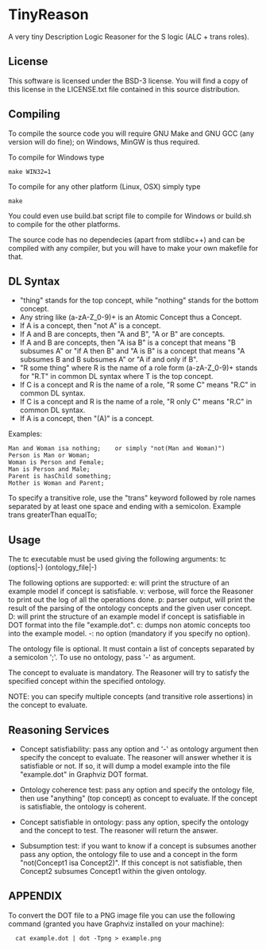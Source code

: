 TinyReason
===============================================================================
  A very tiny Description Logic Reasoner for the S logic (ALC + trans roles).

License
-------
  This software is licensed under the BSD-3 license. You will find a copy of this
  license in the LICENSE.txt file contained in this source distribution.

Compiling
---------
  To compile the source code you will require GNU Make and GNU GCC (any version
  will do fine); on Windows, MinGW is thus required.

  To compile for Windows type

    make WIN32=1

  To compile for any other platform (Linux, OSX) simply type

    make

  You could even use build.bat script file to compile for Windows or build.sh to
  compile for the other platforms.

  The source code has no dependecies (apart from stdlibc++) and can be compiled
  with any compiler, but you will have to make your own makefile for that.

DL Syntax
---------
  * "thing" stands for the top concept, while "nothing" stands for the
   bottom concept.
  * Any string like (a-zA-Z_0-9)+ is an Atomic Concept thus a Concept.
  * If A is a concept, then "not A" is a concept.
  * If A and B are concepts, then "A and B", "A or B" are concepts.
  * If A and B are concepts, then "A isa B" is a concept that means "B
    subsumes A" or "if A then B" and "A is B" is a concept that means "A
    subsumes B and B subsumes A" or "A if and only if B".
  * "R some thing" where R is the name of a role form (a-zA-Z_0-9)+ stands for
    "<there exists>R.T" in common DL syntax where T is the top concept.
  * If C is a concept and R is the name of a role, "R some C" means
    "<there exists>R.C" in common DL syntax.
  * If C is a concept and R is the name of a role, "R only C" means
    "<for all>R.C" in common DL syntax.
  * If A is a concept, then "(A)" is a concept.  


  Examples:

    Man and Woman isa nothing;    or simply "not(Man and Woman)")
    Person is Man or Woman;
    Woman is Person and Female;
    Man is Person and Male;
    Parent is hasChild something;
    Mother is Woman and Parent;
  
  To specify a transitive role, use the "trans" keyword followed by role names
  separated by at least one space and ending with a semicolon.
  Example
    trans greaterThan equalTo;

Usage
-----
  The tc executable must be used giving the following arguments:
    tc (options|-) (ontology_file|-) <concept to evaluate>
  
  The following options are supported:
    e: will print the structure of an example model if concept is satisfiable.
    v: verbose, will force the Reasoner to print out the log of all the
      operations done.
    p: parser output, will print the result of the parsing of the ontology
      concepts and the given user concept.
    D: will print the structure of an example model if concept is satisfiable in DOT format into the file "example.dot".
    c: dumps non atomic concepts too into the example model.
    -: no option (mandatory if you specify no option).
  
  The ontology file is optional. It must contain a list of concepts separated
  by a semicolon ';'. To use no ontology, pass '-' as argument.
  
  The concept to evaluate is mandatory. The Reasoner will try to satisfy the
  specified concept within the specified ontology.    
  
  NOTE: you can specify multiple concepts (and transitive role assertions) in
  the concept to evaluate.
  
Reasoning Services
------------------
  * Concept satisfiability: pass any option and '-' as ontology argument then
  specify the concept to evaluate. The reasoner will answer whether it is
  satisfiable or not. If so, it will dump a model example into the file
  "example.dot" in Graphviz DOT format.
  
  * Ontology coherence test: pass any option and specify the ontology file,
  then use "anything" (top concept) as concept to evaluate. If the concept is
  satisfiable, the ontology is coherent.
  
  * Concept satisfiable in ontology: pass any option, specify the ontology
  and the concept to test. The reasoner will return the answer.
  
  * Subsumption test: if you want to know if a concept is subsumes another
  pass any option, the ontology file to use and a concept in the form 
  "not(Concept1 isa Concept2)". If this concept is not satisfiable, then
  Concept2 subsumes Concept1 within the given ontology.

APPENDIX
--------
  To convert the DOT file to a PNG image file you can use the following
  command (granted you have Graphviz installed on your machine):
  ```
    cat example.dot | dot -Tpng > example.png
  ```
